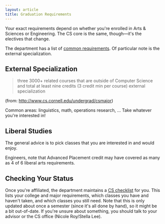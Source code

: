 ```yaml
---
layout: article
title: Graduation Requirements
---
```


Your exact requirements depend on whether you're enrolled in Arts & Sciences or Engineering. The CS core is the same, though—it's the electives that change.

The department has a list of [common requirements](http://www.cs.cornell.edu/undergrad/csmajor). Of particular note is the external specialization.

## External Specialization

> three 3000+ related courses that are outside of Computer Science and total at least nine credits (3 credit min per course) external specialization

(from: http://www.cs.cornell.edu/undergrad/csmajor)

Common areas: linguistics, math, operations research, … Take whatever you're interested in!

## Liberal Studies

The general advice is to pick classes that you are interested in and would enjoy.

Engineers, note that Advanced Placement credit may have covered as many as 4 of 6 liberal arts requirements.

## Checking Your Status

Once you're affiliated, the department maintains a [CS checklist](https://checklists.cis.cornell.edu/checklist/cs/) for you. This lists your college and major requirements, which classes you have and haven't taken, and which classes you still need. Note that this is only updated about once a semester (since it's all done by hand), so it might be a bit out-of-date. If you're unsure about something, you should talk to your advisor or the CS office (Nicole Roy/Stella Lee).
